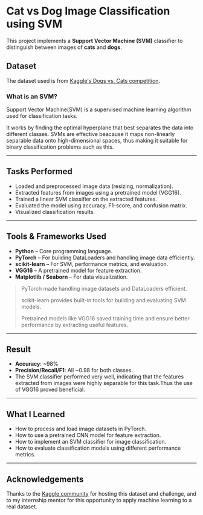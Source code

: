 # Cat vs Dog Image Classification using SVM

This project implements a **Support Vector Machine (SVM)** classifier to distinguish between images of **cats** and **dogs**.

## Dataset
The dataset used is from [Kaggle's Dogs vs. Cats competition](https://www.kaggle.com/c/dogs-vs-cats/data).

### What is an SVM?

Support Vector Machine(SVM) is a supervised machine learning algorithm used for classification tasks. 

It works by finding the optimal hyperplane that best separates the data into different classes. SVMs are effective beacause it maps non-linearly separable data onto high-dimensional spaces, thus making it suitable for binary classification problems such as this. 

---

## Tasks Performed

- Loaded and preprocessed image data (resizing, normalization).
- Extracted features from images using a pretrained model (VGG16).
- Trained a linear SVM classifier on the extracted features.
- Evaluated the model using accuracy, F1-score, and confusion matrix.
- Visualized classification results.

---

##  Tools & Frameworks Used

- **Python** – Core programming language.
- **PyTorch** – For building DataLoaders and handling image data efficiently.
- **scikit-learn** – For SVM, performance metrics, and evaluation.
- **VGG16** – A pretrained model for feature extraction.
- **Matplotlib / Seaborn** – For data visualization.


>PyTorch made handling image datasets and DataLoaders efficient.
> 
>scikit-learn provides built-in tools for building and evaluating SVM models. 
>
>Pretrained models like VGG16 saved training time and ensure better performance by extracting useful features.

---

## Result

- **Accuracy**: ~98%
- **Precision/Recall/F1**: All ~0.98 for both classes.
- The SVM classifier performed very well, indicating that the features extracted from images were highly separable for this task.Thus the use of VGG16 proved beneficial.

---

## What I Learned

- How to process and load image datasets in PyTorch.
- How to use a pretrained CNN model for feature extraction.
- How to implement an SVM classifier for image classification.
- How to evaluate classification models using different performance metrics.

---

## Acknowledgements

Thanks to the [Kaggle community](https://www.kaggle.com/) for hosting this dataset and challenge, and to my internship mentor for this opportunity to apply machine learning to a real dataset.

